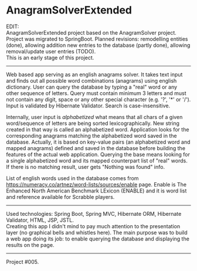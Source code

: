 # AnagramSolverExtended

EDIT:<br>
AnagramSolverExtended project based on the AnagramSolver project.<br>
Project was migrated to SpringBoot.
Planned revisions: remodelling entities (done), allowing addition new entries to the database (partly done), allowing removal/update user entries (TODO).<br>
This is an early stage of this project.<br>

---

Web based app serving as an english anagrams solver. It takes text input and finds out all possible word combinations (anagrams) using english dictionary.
User can query the database by typing a "real" word or any other sequence of letters.
Query must contain minimum 3 letters and must not contain any digit, space or any other special character (e.g. '?', '*' or '/'). Input is validated by Hibernate Validator. Search is case-insensitive.

Internally, user input is <i>alphabetized</i> what means that all chars of a given word/sequence of letters are being sorted lexicographically. New string created in that way is called an alphabetized word. Application looks for the corresponding anagrams matching the alphabetized word saved in the database. Actually, it is based on key-value pairs (an alphabetized word and mapped anagrams) defined and saved in the database before building the features of the actual web application. Querying the base means looking for a single alphabetized word and its mapped counterpart list of "real" words. If there is no matching result, user gets "Nothing was found" info. 

List of english words used in the database comes from https://numeracy.co/artnez/word-lists/sources/enable page.
Enable is The Enhanced North American Benchmark LExicon (ENABLE) and it is word list and reference available for Scrabble players. 

----

Used technologies:
Spring Boot, Spring MVC, Hibernate ORM, Hibernate Validator, HTML, JSP, JSTL.<br>
Creating this app I didn't mind to pay much attention to the presentation layer (no graphical bells and whistles here). The main purpose was to build a web app doing its job: to enable querying the database and displaying the results on the page. 

---

Project #005.